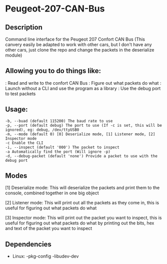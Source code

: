 # Peugeot-207-CAN-Bus


## Description
Command line interface for the Peugeot 207 Confort CAN Bus 
(This canvery easily be adapted to work with other cars, 
but I don't have any other cars, just clone the repo and 
change the packets in the deserialize module)


## Allowing you to do things like:
: Read and write to the confort CAN Bus
: Figure out what packets do what
: Launch without a CLI and use the program as a library
: Use the debug port to test packets


## Usage:
    -b, --buad (default 115200) The baud rate to use
    -p, --port (default debug) The port to use (If -c is set, this will be ignored), eg: debug, /dev/ttyUSB0
    -m, --mode (default 0) [0] Deserialize mode, [1] Listener mode, [2] Inspector mode
    -c Enable the CLI
    -i, --inspect (default '000') The packet to inspect
    -a Automatically find the port (Will ignore -p)
    -d, --debug-packet (default 'none') Provide a packet to use with the debug port


## Modes 
[1] Deserialize mode: 
    This will deserialize the packets and print them to the console, combined together in one big object

[2] Listener mode: 
    This will print out all the packets as they come in, this is useful for figuring out what packets do what

[3] Inspector mode:
    This will print out the packet you want to inspect, this is useful for figuring out what packets do what
    by printing out the bits, hex and text of the packet you want to inspect


## Dependencies
- Linux:
    -pkg-config
    -libudev-dev